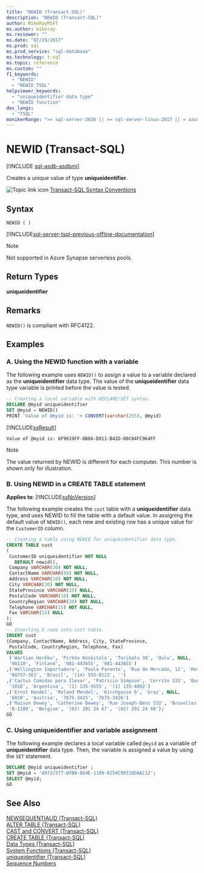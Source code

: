 ```yaml
---
title: "NEWID (Transact-SQL)"
description: "NEWID (Transact-SQL)"
author: MikeRayMSFT
ms.author: mikeray
ms.reviewer: ""
ms.date: "07/29/2017"
ms.prod: sql
ms.prod_service: "sql-database"
ms.technology: t-sql
ms.topic: reference
ms.custom: ""
f1_keywords:
  - "NEWID"
  - "NEWID_TSQL"
helpviewer_keywords:
  - "uniqueidentifier data type"
  - "NEWID function"
dev_langs:
  - "TSQL"
monikerRange: ">= sql-server-2016 || >= sql-server-linux-2017 || = azuresqldb-mi-current || azure-sqldw-latest"
---
```


# NEWID (Transact-SQL)

[!INCLUDE [sql-asdb-asdbmi](../../includes/applies-to-version/sql-asdb-asdbmi-asa.md)]

Creates a unique value of type **uniqueidentifier**.  
  
![Topic link icon](../../database-engine/configure-windows/media/topic-link.gif "Topic link icon") [Transact-SQL Syntax Conventions](../../t-sql/language-elements/transact-sql-syntax-conventions-transact-sql.md)  
  
## Syntax  
  
```syntaxsql 
NEWID ( )  
```  
  
[!INCLUDE[sql-server-tsql-previous-offline-documentation](../../includes/sql-server-tsql-previous-offline-documentation.md)]

> [!Note]
> Not supported in Azure Synapse serverless pools.

## Return Types
 **uniqueidentifier**  
  
## Remarks  
 `NEWID()` is compliant with RFC4122.  
  
## Examples  
  
### A. Using the NEWID function with a variable  
 The following example uses `NEWID()` to assign a value to a variable declared as the **uniqueidentifier** data type. The value of the **uniqueidentifier** data type variable is printed before the value is tested.  
  
```sql
-- Creating a local variable with DECLARE/SET syntax.  
DECLARE @myid uniqueidentifier  
SET @myid = NEWID()  
PRINT 'Value of @myid is: '+ CONVERT(varchar(255), @myid)  
```  
  
 [!INCLUDE[ssResult](../../includes/ssresult-md.md)]  
  
```  
Value of @myid is: 6F9619FF-8B86-D011-B42D-00C04FC964FF  
```  
  
> [!NOTE]  
>  The value returned by NEWID is different for each computer. This number is shown only for illustration.  
  
### B. Using NEWID in a CREATE TABLE statement  
  
**Applies to**:  [!INCLUDE[ssNoVersion](../../includes/ssnoversion-md.md)]
  
 The following example creates the `cust` table with a **uniqueidentifier** data type, and uses NEWID to fill the table with a default value. In assigning the default value of `NEWID()`, each new and existing row has a unique value for the `CustomerID` column.  
  
```sql
-- Creating a table using NEWID for uniqueidentifier data type.  
CREATE TABLE cust  
(  
 CustomerID uniqueidentifier NOT NULL  
   DEFAULT newid(),  
 Company VARCHAR(30) NOT NULL,  
 ContactName VARCHAR(60) NOT NULL,   
 Address VARCHAR(30) NOT NULL,   
 City VARCHAR(30) NOT NULL,  
 StateProvince VARCHAR(10) NULL,  
 PostalCode VARCHAR(10) NOT NULL,   
 CountryRegion VARCHAR(20) NOT NULL,   
 Telephone VARCHAR(15) NOT NULL,  
 Fax VARCHAR(15) NULL  
);  
GO  
-- Inserting 5 rows into cust table.  
INSERT cust  
(Company, ContactName, Address, City, StateProvince,   
 PostalCode, CountryRegion, Telephone, Fax)  
VALUES  
 ('Wartian Herkku', 'Pirkko Koskitalo', 'Torikatu 38', 'Oulu', NULL,  
 '90110', 'Finland', '981-443655', '981-443655')  
,('Wellington Importadora', 'Paula Parente', 'Rua do Mercado, 12', 'Resende', 'SP',  
 '08737-363', 'Brasil', '(14) 555-8122', '')  
,('Cactus Comidas para Ilevar', 'Patricio Simpson', 'Cerrito 333', 'Buenos Aires', NULL,   
 '1010', 'Argentina', '(1) 135-5555', '(1) 135-4892')  
,('Ernst Handel', 'Roland Mendel', 'Kirchgasse 6', 'Graz', NULL,  
 '8010', 'Austria', '7675-3425', '7675-3426')  
,('Maison Dewey', 'Catherine Dewey', 'Rue Joseph-Bens 532', 'Bruxelles', NULL,  
 'B-1180', 'Belgium', '(02) 201 24 67', '(02) 201 24 68');  
GO
```  
  
### C. Using uniqueidentifier and variable assignment  
 The following example declares a local variable called `@myid` as a variable of **uniqueidentifier** data type. Then, the variable is assigned a value by using the `SET` statement.  
  
```sql  
DECLARE @myid uniqueidentifier ;  
SET @myid = 'A972C577-DFB0-064E-1189-0154C99310DAAC12';  
SELECT @myid;  
GO  
```  
  
## See Also  
 [NEWSEQUENTIALID &#40;Transact-SQL&#41;](../../t-sql/functions/newsequentialid-transact-sql.md)   
 [ALTER TABLE &#40;Transact-SQL&#41;](../../t-sql/statements/alter-table-transact-sql.md)   
 [CAST and CONVERT &#40;Transact-SQL&#41;](../../t-sql/functions/cast-and-convert-transact-sql.md)   
 [CREATE TABLE &#40;Transact-SQL&#41;](../../t-sql/statements/create-table-transact-sql.md)   
 [Data Types &#40;Transact-SQL&#41;](../../t-sql/data-types/data-types-transact-sql.md)   
 [System Functions &#40;Transact-SQL&#41;](../../relational-databases/system-functions/system-functions-category-transact-sql.md)   
 [uniqueidentifier &#40;Transact-SQL&#41;](../../t-sql/data-types/uniqueidentifier-transact-sql.md)   
 [Sequence Numbers](../../relational-databases/sequence-numbers/sequence-numbers.md)  
  
  
